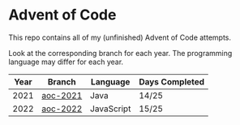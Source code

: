 # Advent of Code
This repo contains all of my (unfinished) Advent of Code attempts.

Look at the corresponding branch for each year.
The programming language may differ for each year.

| Year | Branch | Language | Days Completed |
|------|--------|----------|----------------|
| 2021 | [aoc-2021](https://github.com/Peatral/advent-of-code/tree/aoc-2021) | Java | 14/25 |
| 2022 | [aoc-2022](https://github.com/Peatral/advent-of-code/tree/aoc-2022) | JavaScript | 15/25 |

